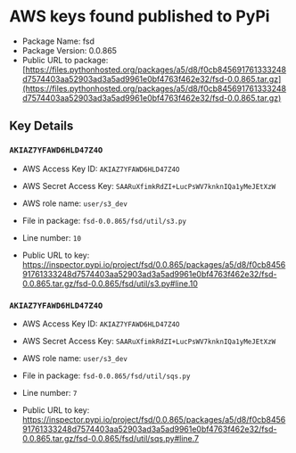 # AWS keys found published to PyPi

* Package Name: fsd
* Package Version: 0.0.865
* Public URL to package: [https://files.pythonhosted.org/packages/a5/d8/f0cb845691761333248d7574403aa52903ad3a5ad9961e0bf4763f462e32/fsd-0.0.865.tar.gz](https://files.pythonhosted.org/packages/a5/d8/f0cb845691761333248d7574403aa52903ad3a5ad9961e0bf4763f462e32/fsd-0.0.865.tar.gz)

## Key Details

### `AKIAZ7YFAWD6HLD47Z4O`

* AWS Access Key ID: `AKIAZ7YFAWD6HLD47Z4O`
* AWS Secret Access Key: `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` 
* AWS role name: `user/s3_dev`
* File in package: `fsd-0.0.865/fsd/util/s3.py`
* Line number: `10`

* Public URL to key: https://inspector.pypi.io/project/fsd/0.0.865/packages/a5/d8/f0cb845691761333248d7574403aa52903ad3a5ad9961e0bf4763f462e32/fsd-0.0.865.tar.gz/fsd-0.0.865/fsd/util/s3.py#line.10



### `AKIAZ7YFAWD6HLD47Z4O`

* AWS Access Key ID: `AKIAZ7YFAWD6HLD47Z4O`
* AWS Secret Access Key: `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` 
* AWS role name: `user/s3_dev`
* File in package: `fsd-0.0.865/fsd/util/sqs.py`
* Line number: `7`

* Public URL to key: https://inspector.pypi.io/project/fsd/0.0.865/packages/a5/d8/f0cb845691761333248d7574403aa52903ad3a5ad9961e0bf4763f462e32/fsd-0.0.865.tar.gz/fsd-0.0.865/fsd/util/sqs.py#line.7


